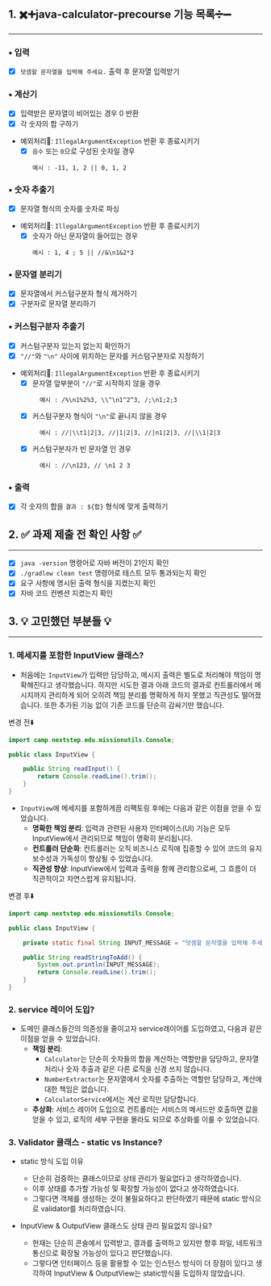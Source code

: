 ## 1. ✖️➕java-calculator-precourse 기능 목록➗➖
---

### ▪️ 입력

- [x] `덧셈할 문자열을 입력해 주세요.` 출력 후 문자열 입력받기

### ▪ 계산기

- [x] 입력받은 문자열이 비어있는 경우 0 반환
- [x] 각 숫자의 합 구하기
- 예외처리🚨: `IllegalArgumentException` 반환 후 종료시키기
    - [x] `음수` 또는 `0`으로 구성된 숫자일 경우
        ```
        예시 : -11, 1, 2 || 0, 1, 2
        ```

### ▪ 숫자 추출기

- [x] 문자열 형식의 숫자를 숫자로 파싱
- 예외처리🚨: `IllegalArgumentException` 반환 후 종료시키기
    - [x] 숫자가 아닌 문자열이 들어있는 경우
        ```
        예시 : 1, 4 ; 5 || //&\n1&2*3
        ```

### ▪ 문자열 분리기

- [x] 문자열에서 커스텀구분자 형식 제거하기
- [x] 구분자로 문자열 분리하기

### ▪ 커스텀구분자 추출기

- [x] 커스텀구분자 있는지 없는지 확인하기
- [x] `"//"`와 `"\n"` 사이에 위치하는 문자를 커스텀구분자로 지정하기
- 예외처리🚨: `IllegalArgumentException` 반환 후 종료시키기
    - [x] 문자열 앞부분이 `"//"`로 시작하지 않을 경우
      ```
        예시 : /%\n1%2%3, \\^\n1^2^3, /;\n1;2;3
      ```
    - [x] 커스텀구분자 형식이 `"\n"`로 끝나지 않을 경우
      ```
        예시 : //|\\t1|2|3, //|1|2|3, //|n1|2|3, //|\\1|2|3
      ```
    - [x] 커스텀구분자가 빈 문자열 인 경우
      ```
        예시 : //\n123, // \n1 2 3
      ```

### ▪ 출력

- [x] 각 숫자의 합을 `결과 : ${합}` 형식에 맞게 출력하기

## 2. ✅ 과제 제출 전 확인 사항 ✅
---

- [x] `java -version` 명령어로 자바 버전이 21인지 확인
- [x] `./gradlew clean test` 명령어로 테스트 모두 통과되는지 확인
- [x] 요구 사항에 명시된 출력 형식을 지켰는지 확인
- [x] 자바 코드 컨벤션 지켰는지 확인

## 3. 💡 고민했던 부분들 💡
---

### 1. 메세지를 포함한 InputView 클래스?

* 처음에는 `InputView`가 입력만 담당하고,
  메시지 출력은 별도로 처리해야 책임이 명확해진다고 생각했습니다.
  하지만 시도한 결과 아래 코드의 결과로 컨트롤러에서 메시지까지 관리하게 되어
  오히려 책임 분리를 명확하게 하지 못했고 직관성도 떨어졌습니다.
  또한 추가된 기능 없이 기존 코드를 단순히 감싸기만 했습니다.

변경 전⬇️

```java
import camp.nextstep.edu.missionutils.Console;

public class InputView {

    public String readInput() {
        return Console.readLine().trim();
    }
}
```

* `InputView`에 메세지를 포함하게끔 리팩토링 후에는 다음과 같은 이점을 얻을 수 있었습니다.
    * **명확한 책임 분리**: 입력과 관련된 사용자 인터페이스(UI) 기능은 모두 InputView에서 관리되므로 책임이 명확히 분리됩니다.
    * **컨트롤러 단순화**: 컨트롤러는 오직 비즈니스 로직에 집중할 수 있어 코드의 유지보수성과 가독성이 향상될 수 있었습니다.
    * **직관성 향상**: InputView에서 입력과 출력을 함께 관리함으로써, 그 흐름이 더 직관적이고 자연스럽게 유지됩니다.

변경 후⬇️

```java
import camp.nextstep.edu.missionutils.Console;

public class InputView {

    private static final String INPUT_MESSAGE = "덧셈할 문자열을 입력해 주세요.";

    public String readStringToAdd() {
        System.out.println(INPUT_MESSAGE);
        return Console.readLine().trim();
    }
}
```

### 2. service 레이어 도입?

* 도메인 클래스들간의 의존성을 줄이고자 service레이어를 도입하였고, 다음과 같은 이점을 얻을 수 있었습니다.
    * **책임 분리**:
        * `Calculator`는 단순히 숫자들의 합을 계산하는 역할만을 담당하고, 문자열 처리나 숫자 추출과 같은 다른 로직을 신경 쓰지 않습니다.
        * `NumberExtractor`는 문자열에서 숫자를 추출하는 역할만 담당하고, 계산에 대한 책임은 없습니다.
        * `CalculatorService`에서는 계산 로직만 담당합니다.
    * **추상화**: 서비스 레이어 도입으로 컨트롤러는 서비스의 메서드만 호출하면 값을 얻을 수 있고, 로직의 세부 구현을 몰라도 되므로 추상화를 이룰 수 있었습니다.

### 3. Validator 클래스 - static vs Instance?

* static 방식 도입 이유
    * 단순히 검증하는 클래스이므로 상태 관리가 필요없다고 생각하였습니다.
    * 이후 상태를 추가할 가능성 및 확장할 가능성이 없다고 생각하였습니다.
    * 그렇다면 객체를 생성하는 것이 불필요하다고 판단하였기 때문에 static 방식으로 validator를 처리하였습니다.

* InputView & OutputView 클래스도 상태 관리 필요없지 않나요?
    * 현재는 단순히 콘솔에서 입력받고, 결과를 출력하고 있지만 향후 파일, 네트워크 통신으로 확장될 가능성이 있다고 판단했습니다.
    * 그렇다면 인터페이스 등을 활용할 수 있는 인스턴스 방식이 더 장점이 있다고 생각하여 InputView & OutputView는 static방식을 도입하지 않았습니다.
